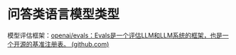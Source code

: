 # 问答类语言模型类型

模型评估框架：[openai/evals：Evals是一个评估LLM和LLM系统的框架，也是一个开源的基准注册表。 (github.com)](https://github.com/openai/evals)
